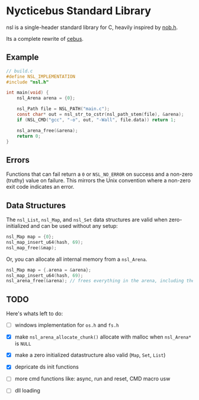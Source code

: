 # Nycticebus Standard Library
nsl is a single-header standard library for C, heavily inspired by [nob.h](https://github.com/tsoding/nob.h).

Its a complete rewrite of [cebus](https://github.com/Code-Nycticebus/cebus).

## Example

```c
// build.c
#define NSL_IMPLEMENTATION
#include "nsl.h"

int main(void) {
    nsl_Arena arena = {0};

    nsl_Path file = NSL_PATH("main.c");
    const char* out = nsl_str_to_cstr(nsl_path_stem(file), &arena);
    if (NSL_CMD("gcc", "-o", out, "-Wall", file.data)) return 1;

    nsl_arena_free(&arena);
    return 0;
}
```

## Errors
Functions that can fail return a `0` or `NSL_NO_ERROR` on success and a non-zero (truthy) value on failure.
This mirrors the Unix convention where a non-zero exit code indicates an error.

## Data Structures

The `nsl_List`, `nsl_Map`, and `nsl_Set` data structures are valid when zero-initialized and can be used without any setup:
```c
nsl_Map map = {0};
nsl_map_insert_u64(hash, 69);
nsl_map_free(&map);
```

Or, you can allocate all internal memory from a `nsl_Arena`.
```c
nsl_Map map = {.arena = &arena};
nsl_map_insert_u64(hash, 69);
nsl_arena_free(&arena); // frees everything in the arena, including the map
```

## TODO
Here's whats left to do:
- [ ] windows implementation for `os.h` and `fs.h`
- [x] make `nsl_arena_allocate_chunk()` allocate with malloc when `nsl_Arena*` is `NULL`
- [x] make a zero initialized datastructure also valid (`Map`, `Set`, `List`)
- [x] depricate ds init functions
- [ ] more cmd functions like: async, run and reset, CMD macro usw
- [ ] dll loading

